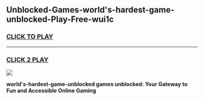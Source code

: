 
## Unblocked-Games-world's-hardest-game-unblocked-Play-Free-wui1c
<h3>
<a href="https://premium76.site?title=world's-hardest-game-unblocked&ref=10A">CLICK TO PLAY</a></h3>
<hr>

<h3>
<a href="https://premium76.site?title=world's-hardest-game-unblocked&ref=10A">CLICK 2 PLAY</a>
  
</h3>

<a href="https://premium76.site?title=world's-hardest-game-unblocked&ref=10A"><img src="https://clearcache.store/games.png"></a>


**world's-hardest-game-unblocked games unblocked: Your Gateway to Fun and Accessible Online Gaming**

